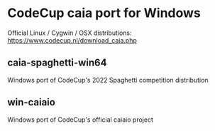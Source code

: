 # CodeCup caia port for Windows
Official Linux / Cygwin / OSX distributions: <https://www.codecup.nl/download_caia.php>

## caia-spaghetti-win64
Windows port of CodeCup's 2022 Spaghetti competition distribution

## win-caiaio
Windows port of CodeCup's official caiaio project